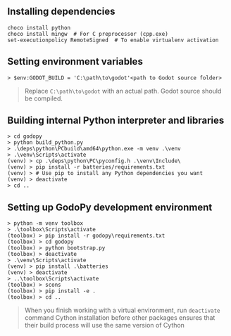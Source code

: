 ## Installing dependencies

```
choco install python
choco install mingw  # For C preprocessor (cpp.exe)
set-executionpolicy RemoteSigned  # To enable virtualenv activation
```

## Setting environment variables
```
> $env:GODOT_BUILD = 'C:\path\to\godot'<path to Godot source folder>
```
> Replace `C:\path\to\godot` with an actual path. Godot source should be compiled.


## Building internal Python interpreter and libraries
```
> cd godopy
> python build_python.py
> .\deps\python\PCbuild\amd64\python.exe -m venv .\venv
> .\venv\Scripts\activate
(venv) > cp .\deps\python\PC\pyconfig.h .\venv\Include\
(venv) > pip install -r batteries/requirements.txt
(venv) > # Use pip to install any Python dependencies you want
(venv) > deactivate
> cd ..
```


## Setting up GodoPy development environment
```
> python -m venv toolbox
> .\toolbox\Scripts\activate
(toolbox) > pip install -r godopy\requirements.txt
(toolbox) > cd godopy
(toolbox) > python bootstrap.py
(toolbox) > deactivate
> .\venv\Scripts\activate
(venv) > pip install .\batteries
(venv) > deactivate
> ..\toolbox\Scripts\activate
(toolbox) > scons
(toolbox) > pip install -e .
(toolbox) > cd ..
```

> When you finish working with a virtual environment, run `deactivate` command
> Cython installation before other packages ensures that their build process will use the same version of Cython

